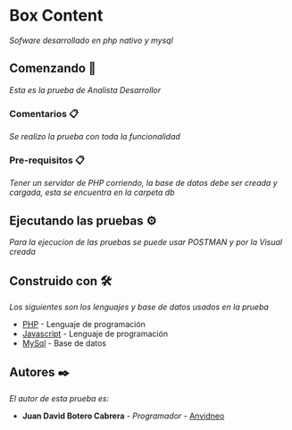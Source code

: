 # Box Content

_Sofware desarrollado en php nativo y mysql_

## Comenzando 🚀

_Esta es la prueba de Analista Desarrollor_

### Comentarios 📋
_Se realizo la prueba con toda la funcionalidad_

### Pre-requisitos 📋

_Tener un servidor de PHP corriendo, la base de datos debe ser creada y cargada, esta se encuentra en la carpeta db_

## Ejecutando las pruebas ⚙️

_Para la ejecucion de las pruebas se puede usar POSTMAN y por la Visual creada_

## Construido con 🛠️

_Los siguientes son los lenguajes y base de datos usados en la prueba_

* [PHP](https://www.php.net/manual/es/intro-whatis.php) - Lenguaje de programación 
* [Javascript](https://developer.mozilla.org/es/docs/Web/JavaScript) - Lenguaje de programación 
* [MySql](https://www.mysql.com/) - Base de datos

## Autores ✒️

_El autor de esta prueba es:_

* **Juan David Botero Cabrera** - *Programador* - [Anvidneo](https://github.com/Anvidneo)
